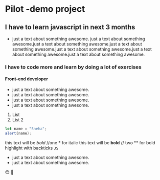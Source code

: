 # Pilot -demo project

## I have to learn javascript in next 3 months

- just a text about something awesome. just a text about something awesome.just a text about something awesome.just a text about something awesome.just a text about something awesome.just a text about something awesome.just a text about something awesome.

### I have to code more and learn by doing a lot of exercises

#### Front-end developer

- just a text about something awesome.
- just a text about something awesome.
- just a text about something awesome.
- just a text about something awesome.

1. List
2. List 2

```js
let name = "Sneha";
alert(name);
```

this text will be _bold_ //one \* for italic
this text will be **bold** // two \*\* for bold
highlight with backticks `JS`

- just a text about something awesome.
- just a text about something awesome.

:relieved:
:fox_face:
